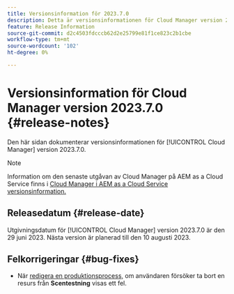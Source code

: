 ```yaml
---
title: Versionsinformation för 2023.7.0
description: Detta är versionsinformationen för Cloud Manager version 2023.7.0.
feature: Release Information
source-git-commit: d2c4503fdcccb62d2e25799e81f1ce823c2b1cbe
workflow-type: tm+mt
source-wordcount: '102'
ht-degree: 0%

---
```



# Versionsinformation för Cloud Manager version 2023.7.0 {#release-notes}

Den här sidan dokumenterar versionsinformationen för [!UICONTROL Cloud Manager] version 2023.7.0.

>[!NOTE]
>
>Information om den senaste utgåvan av Cloud Manager på AEM as a Cloud Service finns i [Cloud Manager i AEM as a Cloud Service versionsinformation.](https://experienceleague.adobe.com/docs/experience-manager-cloud-service/content/implementing/using-cloud-manager/release-notes-cloud-manager/release-notes-cm-current.html)

## Releasedatum {#release-date}

Utgivningsdatum för [!UICONTROL Cloud Manager] version 2023.7.0 är den 29 juni 2023. Nästa version är planerad till den 10 augusti 2023.

## Felkorrigeringar {#bug-fixes}

* När [redigera en produktionsprocess,](/help/using/managing-pipelines.md#editing-pipelines) om användaren försöker ta bort en resurs från **Scentestning** visas ett fel.
